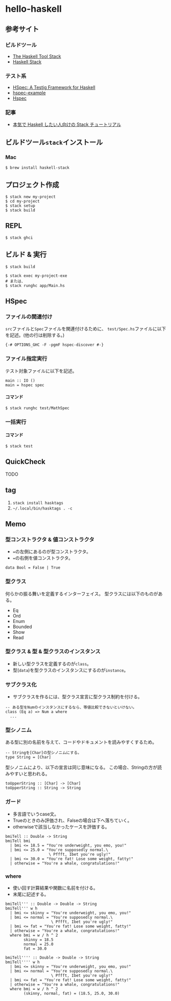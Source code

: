 # hello-haskell
## 参考サイト
### ビルドツール
* [The Haskell Tool Stack](https://docs.haskellstack.org/en/stable/README/)
* [Haskell Stack](https://haskell.e-bigmoon.com/stack/)

### テスト系
* [HSpec: A Testig Framework for Haskell](https://hspec.github.io/)
* [hspec-example](https://github.com/hspec/hspec-example)
* [Hspec](https://hspec.github.io/)

### 記事
* [本気で Haskell したい人向けの Stack チュートリアル](https://qiita.com/waddlaw/items/49874f4cf9b680e4b015)


## ビルドツール`stack`インストール
### Mac
```
$ brew install haskell-stack
```


## プロジェクト作成
```
$ stack new my-project
$ cd my-project
$ stack setup
$ stack build
```


## REPL
```
$ stack ghci
```


## ビルド & 実行
```
$ stack build

$ stack exec my-project-exe
# または、
$ stack runghc app/Main.hs
```


## HSpec
### ファイルの関連付け
`src`ファイルと`Spec`ファイルを関連付けるために、
`test/Spec.hs`ファイルに以下を記述。(他の行は削除する。)
```
{-# OPTIONS_GHC -F -pgmF hspec-discover #-}
```

### ファイル指定実行
テスト対象ファイルに以下を記述。
```
main :: IO ()
main = hspec spec
```
#### コマンド
```
$ stack runghc test/MathSpec
```

### 一括実行
#### コマンド
```
$ stack test
```


## QuickCheck
TODO


## tag
1. `stack install hasktags`
1. `~/.local/bin/hasktags . -c`


## Memo
### 型コンストラクタ & 値コンストラクタ
* `=`の左側にあるのが型コンストラクタ。
* `=`の右側を値コンストラクタ。
```
data Bool = False | True
```

### 型クラス
何らかの振る舞いを定義するインターフェイス。
型クラスには以下のものがある。
* Eq
* Ord
* Enum
* Bounded
* Show
* Read

### 型クラス & 型 & 型クラスのインスタンス
* 新しい型クラスを定義するのが`class`。
* 型(`data`)を型クラスのインスタンスにするのが`instance`。

### サブクラス化
* サブクラスを作るには、型クラス宣言に型クラス制約を付ける。
```
-- ある型をNumのインスタンスにするなら、等値比較できないといけない。
class (Eq a) => Num a where
  ...
```

### 型シノニム
ある型に別の名前を与えて、コードやドキュメントを読みやすくするため。
```
-- Stringを[Char]の型シノニムにする。
type String = [Char]
```
型シノニムにより、以下の宣言は同じ意味になる。
この場合、Stringの方が読みやすいと思われる。
```
toUpperString :: [Char] -> [Char]
toUpperString :: String -> String
```

### ガード
* 多言語でいうcase文。
* Trueのときのみ評価され、Falseの場合は下へ落ちていく。
* otherwiseで該当しなかったケースを評価する。
```
bmiTell :: Double -> String
bmiTell bmi
  | bmi <= 18.5 = "You're underweight, you emo, you!"
  | bmi <= 25.0 = "You're supposedly normal.\
                   \ Pffft, Ibet you're ugly!"
  | bmi <= 30.0 = "You're fat! Lose some weight, fatty!"
  | otherwise = "You're a whale, congratulations!"
```

### where
* 使い回す計算結果や関数に名前を付ける。
* 末尾に記述する。
```
bmiTell''' :: Double -> Double -> String
bmiTell''' w h
  | bmi <= skinny = "You're underweight, you emo, you!"
  | bmi <= normal = "You're supposedly normal.\
                    \ Pffft, Ibet you're ugly!"
  | bmi <= fat = "You're fat! Lose some weight, fatty!"
  | otherwise = "You're a whale, congratulations!"
  where bmi = w / h ^ 2
        skinny = 18.5
        normal = 25.0
        fat = 30.0
```
```
bmiTell'''' :: Double -> Double -> String
bmiTell'''' w h
  | bmi <= skinny = "You're underweight, you emo, you!"
  | bmi <= normal = "You're supposedly normal.\
                    \ Pffft, Ibet you're ugly!"
  | bmi <= fat = "You're fat! Lose some weight, fatty!"
  | otherwise = "You're a whale, congratulations!"
  where bmi = w / h ^ 2
        (skinny, normal, fat) = (18.5, 25.0, 30.0)
```

